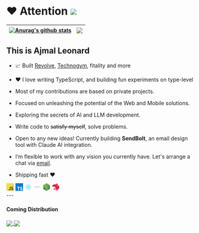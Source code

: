 # ❤️ Attention <img src="https://github.com/TheDudeThatCode/TheDudeThatCode/blob/master/Assets/Hi.gif" width="29px">

| <a href="https://github.com/anuraghazra/github-readme-stats"><img align="center" src="https://github-readme-stats.vercel.app/api?username=ajmalleonard&show_icons=true&include_all_commits=true&theme=dark#gh-dark-mode-only)&hide_border=true" alt="Anurag's github stats" /></a> | <a href="https://github.com/anuraghazra/github-readme-stats"><img align="center" src="https://github-readme-stats.vercel.app/api/top-langs/?username=ajmalleonard&layout=compact&theme=dark#gh-dark-mode-only)&hide_border=true" /></a> |
| ------------- | ------------- |


## This is Ajmal Leonard 
- 📈 Built [Revolve](revolve.com), [Technogym](https://www.technogym.com/), fitality and more
- ❤️ I love writing TypeScript, and building fun experiments on type-level

- Most of my contributions are based on private projects.
- Focused on unleashing the potential of the Web and Mobile solutions.
- Exploring the secrets of AI and LLM development.
- Write code to ~~satisfy myself~~, solve problems.
- Open to any new ideas! Currently building **SendBolt**, an email design tool with Claude AI integration.
- I’m flexible to work with any vision you currently have. Let's arrange a chat via [email](mailto:ajmal@ajmaljs.com).
- Shipping fast ❤️
  


<div style={display:flex;flex-direction:row;ga:4px}><code><img height="20" alt="javascript" src="https://raw.githubusercontent.com/github/explore/80688e429a7d4ef2fca1e82350fe8e3517d3494d/topics/javascript/javascript.png"></code>
<code><img height="20" alt="typescript" src="https://raw.githubusercontent.com/github/explore/80688e429a7d4ef2fca1e82350fe8e3517d3494d/topics/typescript/typescript.png"></code>
<code><img height="20" alt="react" src="https://raw.githubusercontent.com/github/explore/80688e429a7d4ef2fca1e82350fe8e3517d3494d/topics/react/react.png"></code>
<code><img height="20" alt="nextjs" src="https://raw.githubusercontent.com/github/explore/2ebcebd7b163b2ab12cb5a40bf29264799c81c03/topics/nextjs/nextjs.png"></code>
<code><img height="20" alt="nodejs" src="https://raw.githubusercontent.com/github/explore/80688e429a7d4ef2fca1e82350fe8e3517d3494d/topics/nodejs/nodejs.png"></code>    
<code><img height="20" alt="Nestjs" src="https://raw.githubusercontent.com/github/explore/37c71fdca4e12086faf8c7009793d2eb588c914e/topics/nestjs/nestjs.png"></code>  </div>
---

 #### Coming Distribution
<a href="https://github.com/ajmalleonard/gax-motion">
  <img align="center" src="https://github-readme-stats.vercel.app/api/pin/?username=ajmalleonard&repo=assigna&theme=dark#gh-dark-mode-only" />
</a>
<a href="https://github.com/ajmalleonard/ajmalleonard.github.io">
  <img align="center" src="https://github-readme-stats.vercel.app/api/pin/?username=ajmalleonard&repo=hamo-refined&theme=dark#gh-dark-mode-only" />
</a>
<br />
